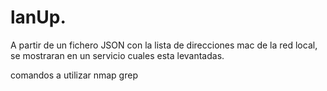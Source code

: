 # lanUp.
A partir de un fichero JSON con la lista de direcciones mac de la red local, se mostraran en un servicio cuales esta levantadas.

comandos a utilizar
nmap
grep

